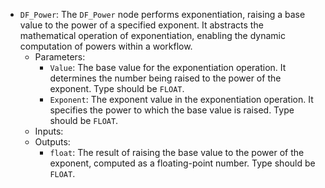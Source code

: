 - `DF_Power`: The `DF_Power` node performs exponentiation, raising a base value to the power of a specified exponent. It abstracts the mathematical operation of exponentiation, enabling the dynamic computation of powers within a workflow.
    - Parameters:
        - `Value`: The base value for the exponentiation operation. It determines the number being raised to the power of the exponent. Type should be `FLOAT`.
        - `Exponent`: The exponent value in the exponentiation operation. It specifies the power to which the base value is raised. Type should be `FLOAT`.
    - Inputs:
    - Outputs:
        - `float`: The result of raising the base value to the power of the exponent, computed as a floating-point number. Type should be `FLOAT`.
